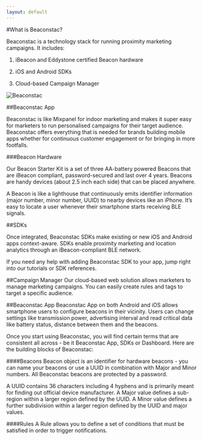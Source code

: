 ```yaml
---
layout: default
---
```


#What is Beaconstac?

Beaconstac is a technology stack for running proximity marketing campaigns. It includes:

1. iBeacon and Eddystone certified Beacon hardware

2. iOS and Android SDKs

3. Cloud-based Campaign Manager

![Beaconstac](http://i.imgur.com/oqD97x7.png?1 "Beaconstac")

##Beaconstac App

Beaconstac is like Mixpanel for indoor marketing and makes it super easy for marketers to run personalised campaigns for their target audience. Beaconstac offers everything that is needed for brands building mobile apps whether for continuous customer engagement or for bringing in more footfalls.

###Beacon Hardware

Our Beacon Starter Kit is a set of three AA-battery powered Beacons that are iBeacon compliant, password-secured and last over 4 years. Beacons are handy devices (about 2.5 inch each side) that can be placed anywhere.

A Beacon is like a lighthouse that continuously emits identifier information (major number, minor number, UUID) to nearby devices like an iPhone. It’s easy to locate a user whenever their smartphone starts receiving BLE signals.

##SDKs

Once integrated, Beaconstac SDKs make existing or new iOS and Android apps context-aware. SDKs enable proximity marketing and location analytics through an iBeacon-compliant BLE network.

If you need any help with adding Beaconstac SDK to your app, jump right into our tutorials or SDK references.

##Campaign Manager
Our cloud-based web solution allows marketers to manage marketing campaigns. You can easily create rules and tags to target a specific audience.

##Beaconstac App
Beaconstac App on both Android and iOS allows smartphone users to configure beacons in their vicinity. Users can change settings like transmission power, advertising interval and read critical data like battery status, distance between them and the beacons.

Once you start using Beaconstac, you will find certain terms that are consistent all across - be it Beaconstac App, SDKs or Dashboard. Here are the building blocks of Beaconstac:

####Beacons
Beacon object is an identifier for hardware beacons - you can name your beacons or use a UUID in combination with Major and Minor numbers. All Beaconstac beacons are protected by a password.

A UUID contains 36 characters including 4 hyphens and is primarily meant for finding out official device manufacturer.
A Major value defines a sub-region within a larger region defined by the UUID.
A Minor value defines a further subdivision within a larger region defined by the UUID and major values.

####Rules
A Rule allows you to define a set of conditions that must be satisfied in order to trigger notifications.
